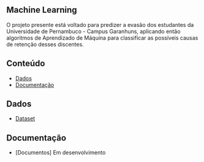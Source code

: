 ## Machine Learning
O projeto presente está voltado para predizer a evasão dos estudantes da Universidade de Pernambuco - Campus Garanhuns, aplicando então algoritmos de Aprendizado de Máquina para classificar as possíveis causas de retenção desses discentes.

## Conteúdo
<!-- toc -->
  * [Dados](#grupos)
  * [Documentação](#documentação)
<!-- toc stop -->

## Dados
 - [Dataset](https://github.com/niscas123/Machine_Learning/tree/master/datasets)
 
## Documentação
 - [Documentos] Em desenvolvimento